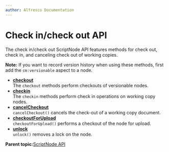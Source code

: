 ```yaml
---
author: Alfresco Documentation
---
```


# Check in/check out API

The check in/check out ScriptNode API features methods for check out, check in, and canceling check out of working copies.

**Note:** If you want to record version history when using these methods, first add the `cm:versionable` aspect to a node.

-   **[checkout](../references/API-JS-checkout.md)**  
The `checkout` methods perform checkouts of versionable nodes.
-   **[checkin](../references/API-JS-checkin.md)**  
The `checkin` methods perform check in operations on working copy nodes.
-   **[cancelCheckout](../references/API-JS-cancelCheckout.md)**  
`cancelCheckout()` cancels the check-out of a working copy document.
-   **[checkoutForUpload](../references/API-JS-checkoutForUpload.md)**  
`checkoutForUpload()` performs a checkout of the node for upload.
-   **[unlock](../references/API-JS-unlock.md)**  
`unlock()` removes a lock on the node.

**Parent topic:**[ScriptNode API](../references/API-JS-ScriptNode.md)

